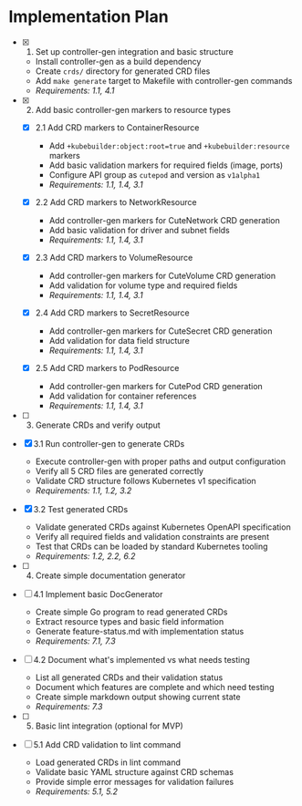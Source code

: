 # Implementation Plan

- [x] 1. Set up controller-gen integration and basic structure
  - Install controller-gen as a build dependency
  - Create `crds/` directory for generated CRD files
  - Add `make generate` target to Makefile with controller-gen commands
  - _Requirements: 1.1, 4.1_

- [x] 2. Add basic controller-gen markers to resource types
  - [x] 2.1 Add CRD markers to ContainerResource
    - Add `+kubebuilder:object:root=true` and `+kubebuilder:resource` markers
    - Add basic validation markers for required fields (image, ports)
    - Configure API group as `cutepod` and version as `v1alpha1`
    - _Requirements: 1.1, 1.4, 3.1_

  - [x] 2.2 Add CRD markers to NetworkResource
    - Add controller-gen markers for CuteNetwork CRD generation
    - Add basic validation for driver and subnet fields
    - _Requirements: 1.1, 1.4, 3.1_

  - [x] 2.3 Add CRD markers to VolumeResource
    - Add controller-gen markers for CuteVolume CRD generation
    - Add validation for volume type and required fields
    - _Requirements: 1.1, 1.4, 3.1_

  - [x] 2.4 Add CRD markers to SecretResource
    - Add controller-gen markers for CuteSecret CRD generation
    - Add validation for data field structure
    - _Requirements: 1.1, 1.4, 3.1_

  - [x] 2.5 Add CRD markers to PodResource
    - Add controller-gen markers for CutePod CRD generation
    - Add validation for container references
    - _Requirements: 1.1, 1.4, 3.1_

- [ ] 3. Generate CRDs and verify output
- [x] 3.1 Run controller-gen to generate CRDs
  - Execute controller-gen with proper paths and output configuration
  - Verify all 5 CRD files are generated correctly
  - Validate CRD structure follows Kubernetes v1 specification
  - _Requirements: 1.1, 1.2, 3.2_

- [x] 3.2 Test generated CRDs
  - Validate generated CRDs against Kubernetes OpenAPI specification
  - Verify all required fields and validation constraints are present
  - Test that CRDs can be loaded by standard Kubernetes tooling
  - _Requirements: 1.2, 2.2, 6.2_

- [ ] 4. Create simple documentation generator
- [ ] 4.1 Implement basic DocGenerator
  - Create simple Go program to read generated CRDs
  - Extract resource types and basic field information
  - Generate feature-status.md with implementation status
  - _Requirements: 7.1, 7.3_

- [ ] 4.2 Document what's implemented vs what needs testing
  - List all generated CRDs and their validation status
  - Document which features are complete and which need testing
  - Create simple markdown output showing current state
  - _Requirements: 7.3_

- [ ] 5. Basic lint integration (optional for MVP)
- [ ] 5.1 Add CRD validation to lint command
  - Load generated CRDs in lint command
  - Validate basic YAML structure against CRD schemas
  - Provide simple error messages for validation failures
  - _Requirements: 5.1, 5.2_